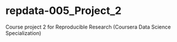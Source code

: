 repdata-005_Project_2
=====================

Course project 2 for Reproducible Research (Coursera Data Science Specialization)
